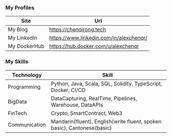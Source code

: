 ### My Profiles

| Site      | Url |
| ----------- | ----------- |
| My Blog      | https://chenqirong.tech       |
| My LinkedIn   | https://www.linkedin.com/in/alexchenqr/        |
| My DockerHub   | https://hub.docker.com/u/alexchenqr        |

### My Skills

| Technology      | Skill |
| ----------- | ----------- |
| Programming      | Python, Java, Scala, SQL, Solidity, TypeScript, Docker, CI/CD|
| BigData   | DataCapturing, RealTime, Pipelines, Warehouse, DataAPIs |
| FinTech | Crypto, SmartContract, Web3 |
| Communication | Mandarin(fluent), English(write fluent, spoken basic), Cantonese(basic) |

